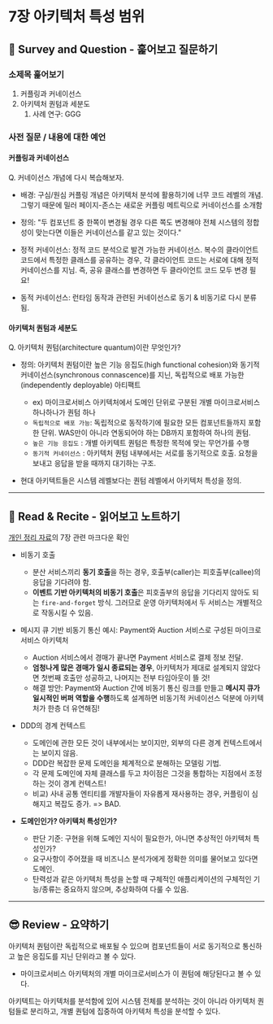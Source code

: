 # 7장 아키텍처 특성 범위

## 🔎 Survey and Question - 훑어보고 질문하기

### 소제목 훑어보기

1. 커플링과 커네이선스
2. 아키텍처 퀀텀과 세분도
   1. 사례 연구: GGG

### 사전 질문 / 내용에 대한 예언

#### 커플링과 커네이선스

Q. 커네이선스 개념에 다시 복습해보자.

- 배경: 구심/원심 커플링 개념은 아키텍처 분석에 활용하기에 너무 코드 레벨의 개념. 그렇기 때문에 밀러 페이지-존스는 새로운 커플링 메트릭으로 커네이선스를 소개함
- 정의: "두 컴포넌트 중 한쪽이 변경될 경우 다른 쪽도 변경해야 전체 시스템의 정합성이 맞는다면 이들은 커네이선스를 같고 있는 것이다."

- 정적 커네이선스: 정적 코드 분석으로 발견 가능한 커네이선스. 복수의 클라이언트 코드에서 특정한 클래스를 공유하는 경우, 각 클라이언트 코드는 서로에 대해 정적 커네이선스를 지님. 즉, 공유 클래스를 변경하면 두 클라이언트 코드 모두 변경 필요!

- 동적 커네이선스: 런타임 동작과 관련된 커네이선스로 동기 & 비동기로 다시 분류됨.

#### 아키텍처 퀀텀과 세분도

Q. 아키텍처 퀀텀(architecture quantum)이란 무엇인가?

- 정의: 아키텍처 퀀텀이란 높은 기능 응집도(high functional cohesion)와 동기적 커네이선스(synchronous connascence)를 지닌, 독립적으로 배포 가능한(independently deployable) 아티팩트

  - ex) 마이크로서비스 아키텍처에서 도메인 단위로 구분된 개별 마이크로서비스 하나하나가 퀀텀 하나
  - `독립적으로 배포 가능`: 독립적으로 동작하기에 필요한 모든 컴포넌트들까지 포함한 단위. WAS만이 아니라 연동되어야 하는 DB까지 포함하여 하나의 퀀텀.
  - `높은 기능 응집도` : 개별 아키텍트 퀀텀은 특정한 목적에 맞는 무언가를 수행
  - `동기적 커네이선스` : 아키텍처 퀀텀 내부에서는 서로를 동기적으로 호출. 요청을 보내고 응답을 받을 때까지 대기하는 구조.

- 현대 아키텍트들은 시스템 레벨보다는 퀀텀 레벨에서 아키텍처 특성을 정의.

---

## 📝 Read & Recite - 읽어보고 노트하기

[개인 정리 자료](https://github.com/bugoverdose/book-notes/blob/master/%EC%95%84%ED%82%A4%ED%85%8D%EC%B2%98_101/README.md)의 7장 관련 마크다운 확인

- 비동기 호출

  - 분산 서비스끼리 **동기 호출**을 하는 경우, 호출부(caller)는 피호출부(callee)의 응답을 기다려야 함.
  - **이벤트 기반 아키텍처의 비동기 호출**은 피호출부의 응답을 기다리지 않아도 되는 `fire-and-forget` 방식. 그러므로 운영 아키텍처에서 두 서비스는 개별적으로 작동시킬 수 있음.

- 메시지 큐 기반 비동기 통신 예시: Payment와 Auction 서비스로 구성된 마이크로서비스 아키텍처

  - Auction 서비스에서 경매가 끝나면 Payment 서비스로 결제 정보 전달.
  - **엄청나게 많은 경매가 일시 종료되는 경우**, 아키텍처가 제대로 설계되지 않았다면 첫번째 호출만 성공하고, 나머지는 전부 타임아웃이 뜰 것!
  - 해결 방안: Payment와 Auction 간에 비동기 통신 링크를 만들고 **메시지 큐가 일시적인 버퍼 역할을 수행**하도록 설계하면 비동기적 커네이선스 덕분에 아키텍처가 한층 더 유연해짐!

- DDD의 경계 컨텍스트

  - 도메인에 관한 모든 것이 내부에서는 보이지만, 외부의 다른 경계 컨텍스트에서는 보이지 않음.
  - DDD란 복잡한 문제 도메인을 체계적으로 분해하는 모델링 기법.
  - 각 문제 도메인에 자체 클래스를 두고 차이점은 그것을 통합하는 지점에서 조정하는 것이 경계 컨텍스트!
  - 비교) 사내 공통 엔티티를 개발자들이 자유롭게 재사용하는 경우, 커플링이 심해지고 복잡도 증가. => BAD.

- **도메인인가? 아키텍처 특성인가?**

  - 판단 기준: 구현을 위해 도메인 지식이 필요한가, 아니면 추상적인 아키텍처 특성인가?
  - 요구사항이 주어졌을 때 비즈니스 분석가에게 정확한 의미를 물어보고 있다면 도메인.
  - 탄력성과 같은 아키텍처 특성을 논할 때 구체적인 애플리케이션의 구체적인 기능/종류는 중요하지 않으며, 추상화하여 다룰 수 있음.

---

## 😎 Review - 요약하기

아키텍처 퀀텀이란 독립적으로 배포될 수 있으며 컴포넌트들이 서로 동기적으로 통신하고 높은 응집도를 지닌 단위라고 볼 수 있다.

- 마이크로서비스 아키텍처의 개별 마이크로서비스가 이 퀀텀에 해당된다고 볼 수 있다.

아키텍트는 아키텍처를 분석함에 있어 시스템 전체를 분석하는 것이 아니라 아키텍처 퀀텀들로 분리하고, 개별 퀀텀에 집중하여 아키텍처 특성을 분석할 수 있다.
